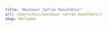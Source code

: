 ```yaml
---
title: "Wachauer Safran Manufaktur"
url: /duernstein/wachauer-safran-manufaktur/
shop: Hofladen
---
```


